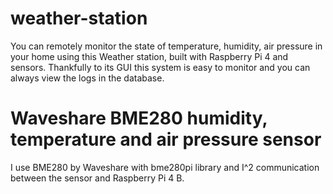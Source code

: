 # weather-station
You can remotely monitor the state of temperature, humidity, air pressure in your home using this Weather station, built with Raspberry Pi 4 and sensors. Thankfully to its GUI this system is easy to monitor and you can always view the logs in the database. 

# Waveshare BME280 humidity, temperature and air pressure sensor
I use BME280 by Waveshare with bme280pi library and I^2 communication between the sensor and Raspberry Pi 4 B. 
